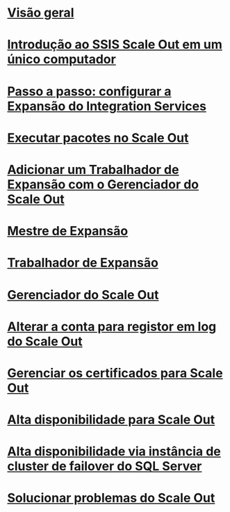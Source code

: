 # [Visão geral](integration-services-ssis-scale-out.md)
# [Introdução ao SSIS Scale Out em um único computador](get-started-with-ssis-scale-out-onebox.md)
# [Passo a passo: configurar a Expansão do Integration Services](walkthrough-set-up-integration-services-scale-out.md)
# [Executar pacotes no Scale Out](run-packages-in-integration-services-ssis-scale-out.md)
# [Adicionar um Trabalhador de Expansão com o Gerenciador do Scale Out](add-scale-out-worker.md)
# [Mestre de Expansão](integration-services-ssis-scale-out-master.md)
# [Trabalhador de Expansão](integration-services-ssis-scale-out-worker.md)
# [Gerenciador do Scale Out](integration-services-ssis-scale-out-manager.md)
# [Alterar a conta para registor em log do Scale Out](change-logdb-account.md)
# [Gerenciar os certificados para Scale Out](deal-with-certificates-in-ssis-scale-out.md)
# [Alta disponibilidade para Scale Out](scale-out-support-for-high-availability.md)
# [Alta disponibilidade via instância de cluster de failover do SQL Server](scale-out-failover-cluster-instance.md)
# [Solucionar problemas do Scale Out](troubleshooting-scale-out.md)